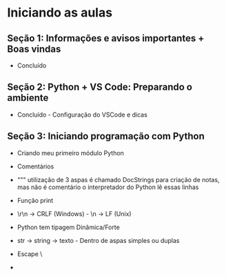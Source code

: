 # Iniciando as aulas

## Seção 1: Informações e avisos importantes + Boas vindas

- Concluído

## Seção 2: Python + VS Code: Preparando o ambiente

- Concluído - Configuração do VSCode e dicas

## Seção 3: Iniciando programação com Python    

- Criando meu primeiro módulo Python

- Comentários

- """ utilização de 3 aspas é chamado DocStrings para criação de notas, mas não é comentário o interpretador do Python lê essas linhas

- Função print 

- \r\n -> CRLF (Windows) - \n -> LF (Unix)

- Python tem tipagem Dinâmica/Forte

- str -> string -> texto - Dentro de aspas simples ou duplas

- Escape \

- 
